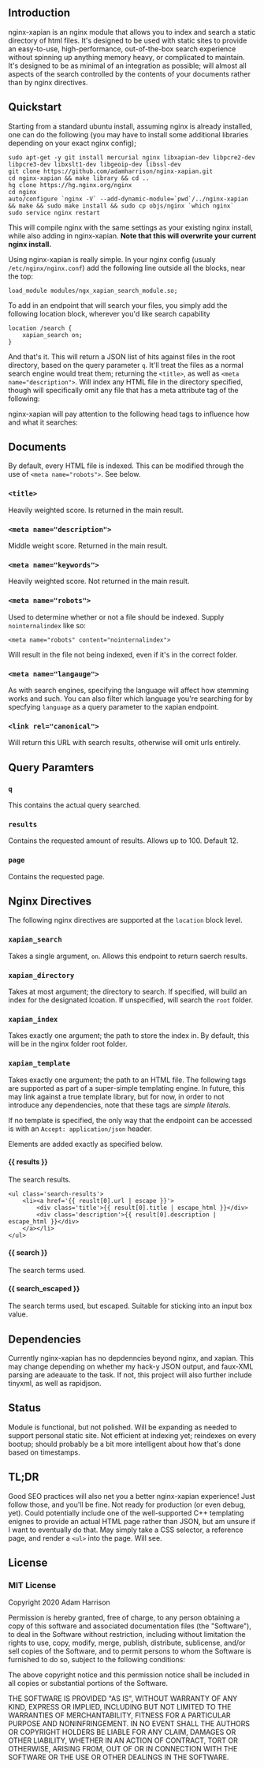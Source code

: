 

## Introduction

nginx-xapian is an nginx module that allows you to index and search a static directory of html files. It's designed to be used with static sites to provide an easy-to-use, high-performance, out-of-the-box search experience without
spinning up anything memory heavy, or complicated to maintain. It's designed to be as minimal of an integration as possible; will almost all aspects of the search controlled by the contents of your documents
rather than by nginx directives.

## Quickstart

Starting from a standard ubuntu install, assuming nginx is already installed, one can do the following (you may have to install some additional libraries depending on your exact nginx config);

    sudo apt-get -y git install mercurial nginx libxapian-dev libpcre2-dev libpcre3-dev libxslt1-dev libgeoip-dev libssl-dev
    git clone https://github.com/adamharrison/nginx-xapian.git
    cd nginx-xapian && make library && cd ..
    hg clone https://hg.nginx.org/nginx
    cd nginx
    auto/configure `nginx -V` --add-dynamic-module=`pwd`/../nginx-xapian && make && sudo make install && sudo cp objs/nginx `which nginx`
    sudo service nginx restart

This will compile nginx with the same settings as your existing nginx install, while also adding in nginx-xapian. **Note that this will overwrite your current nginx install.**

Using nginx-xapian is really simple. In your nginx config (usualy `/etc/nginx/nginx.conf`) add the following line outside all the blocks, near the top:

	load_module modules/ngx_xapian_search_module.so;

To add in an endpoint that will search your files, you simply add the following location block, wherever you'd like search capability

	location /search {
		xapian_search on;
	}

And that's it. This will return a JSON list of hits against files in the root directory, based on the query parameter `q`. It'll treat the files as a normal search engine would treat them; returning the `<title>`, as well as `<meta name="description">`. Will index any HTML file in the directory specified, though will specifically omit any file that has a meta attribute tag of the following:

nginx-xapian will pay attention to the following head tags to influence how and what it searches:

## Documents

By default, every HTML file is indexed. This can be modified through the use of `<meta name="robots">`. See below.

### `<title>`

Heavily weighted score. Is returned in the main result.

### `<meta name="description">`

Middle weight score. Returned in the main result.

### `<meta name="keywords">`

Heavily weighted score. Not returned in the main result.

### `<meta name="robots">`

Used to determine whether or not a file should be indexed. Supply `nointernalindex` like so:

	<meta name="robots" content="nointernalindex">

Will result in the file not being indexed, even if it's in the correct folder.

### `<meta name="langauge">`

As with search engines, specifying the language will affect how stemming works and such. You can also filter which language you're searching for by specfying `language` as a query parameter to the xapian endpoint.

### `<link rel="canonical">`

Will return this URL with search results, otherwise will omit urls entirely.

## Query Paramters

### `q`

This contains the actual query searched.

### `results`

Contains the requested amount of results. Allows up to 100. Default 12.

### `page`

Contains the requested page.

## Nginx Directives

The following nginx directives are supported at the `location` block level.

### `xapian_search`

Takes a single argument, `on`. Allows this endpoint to return saerch results.

### `xapian_directory`

Takes at most argument; the directory to search. If specified, will build an index for the designated lcoation. If unspecified, will search the `root` folder.

### `xapian_index`

Takes exactly one argument; the path to store the index in. By default, this will be in the nginx folder root folder.

### `xapian_template`

Takes exactly one argument; the path to an HTML file. The following tags are supported as part of a super-simple templating engine. In future, this may
link against a true template library, but for now, in order to not introduce any dependencies, note that these tags are *simple literals*.

If no template is specified, the only way that the endpoint can be accessed is with an `Accept: application/json` header.

Elements are added exactly as specified below.

#### {{ results }}

The search results.

    <ul class='search-results'>
        <li><a href='{{ reuslt[0].url | escape }}'>
            <div class='title'>{{ result[0].title | escape_html }}</div>
            <div class='description'>{{ result[0].description | escape_html }}</div>
        </a></li>
    </ul>

#### {{ search }}

The search terms used.

#### {{ search_escaped }}

The search terms used, but escaped. Suitable for sticking into an input box value.

## Dependencies

Currently nginx-xapian has no depdenncies beyond nginx, and xapian. This may change depending on whether my hack-y JSON output, and faux-XML parsing are adeauate to the task. If not, this project will also further
include tinyxml, as well as rapidjson.

## Status

Module is functional, but not polished. Will be expanding as needed to support personal static site. Not efficient at indexing yet; reindexes on every bootup; should probably be a bit
more intelligent about how that's done based on timestamps.

## TL;DR

Good SEO practices will also net you a better nginx-xapian experience! Just follow those, and you'll be fine. Not ready for production (or even debug, yet). Could potentially include one of the well-supported C++ templating
enignes to provide an actual HTML page rather than JSON, but am unsure if I want to eventually do that. May simply take a CSS selector, a reference page, and render a `<ul>` into the page. Will see.

## License

### MIT License

Copyright 2020 Adam Harrison

Permission is hereby granted, free of charge, to any person obtaining a copy of this software and associated documentation files (the "Software"), to deal in the Software without restriction, including without limitation the rights to use, copy, modify, merge, publish, distribute, sublicense, and/or sell copies of the Software, and to permit persons to whom the Software is furnished to do so, subject to the following conditions:

The above copyright notice and this permission notice shall be included in all copies or substantial portions of the Software.

THE SOFTWARE IS PROVIDED "AS IS", WITHOUT WARRANTY OF ANY KIND, EXPRESS OR IMPLIED, INCLUDING BUT NOT LIMITED TO THE WARRANTIES OF MERCHANTABILITY, FITNESS FOR A PARTICULAR PURPOSE AND NONINFRINGEMENT. IN NO EVENT SHALL THE AUTHORS OR COPYRIGHT HOLDERS BE LIABLE FOR ANY CLAIM, DAMAGES OR OTHER LIABILITY, WHETHER IN AN ACTION OF CONTRACT, TORT OR OTHERWISE, ARISING FROM, OUT OF OR IN CONNECTION WITH THE SOFTWARE OR THE USE OR OTHER DEALINGS IN THE SOFTWARE.

